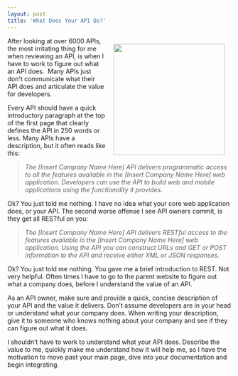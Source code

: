 ```yaml
---
layout: post
title: 'What Does Your API Do?'
---
```

<p><img style="padding: 15px;" src="http://kinlane-productions.s3.amazonaws.com/api-evangelist/question-mark.jpg" alt="" width="250" align="right" /></p>
<p>After looking at over 6000 APIs, the most irritating thing for me when reviewing an API, is when I have to work to figure out what an API does. &nbsp;Many APIs just don't communicate what their API does and articulate the value for developers.</p>
<p>Every API should have a quick introductory paragraph at the top of the first page that clearly defines the API in 250 words or less.   Many APIs have a description, but it often reads like this:</p>
<blockquote><em>The [Insert Company Name Here] API delivers programmatic access to all the features available in the [Insert Company Name Here] web application.  Developers can use the API to build web and mobile applications using the functionality it provides.</em></blockquote>
<p>Ok?  You just told me nothing.  I have no idea what your core web application does, or your API.  The second worse offense I see API owners commit, is they get all RESTful on you:</p>
<blockquote><em>The [Insert Company Name Here] API delivers RESTful access to the features available in the [Insert Company Name Here] web application.  Using the API you can construct URLs and GET or POST information to the API and receive either XML or JSON responses.</em></blockquote>
<p>Ok?  You just told me nothing.  You gave me a brief introduction to REST.  Not very helpful.  Often times I have to go to the parent website to figure out what a company does, before I understand the value of an API.</p>
<p>As an API owner, make sure and provide a quick, concise description of your API and the value it delivers.  Don&rsquo;t assume developers are in your head or understand what your company does.  When writing your description, give it to someone who knows nothing about your company and see if they can figure out what it does.</p>
<p>I shouldn&rsquo;t have to work to understand what your API does.  Describe the value to me, quickly make me understand how it will help me, so I have the motivation to move past your main page, dive into your documentation and begin integrating.</p>